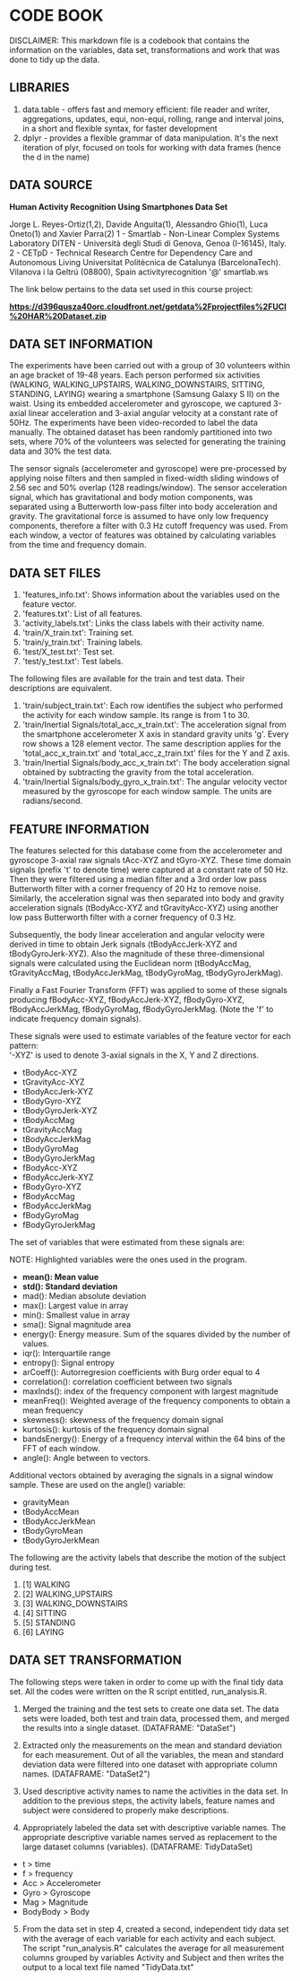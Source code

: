 # CODE BOOK

DISCLAIMER: This markdown file is a codebook that contains the information on the variables, data set, transformations and work that was done to tidy up the data.

## LIBRARIES
1. data.table - offers fast and memory efficient: file reader and writer, aggregations, updates, equi, non-equi, rolling, range and interval joins, in a short and flexible syntax, for faster development
2. dplyr - provides a flexible grammar of data manipulation. It's the next iteration of plyr, focused on tools for working with data frames (hence the d in the name)

## DATA SOURCE

**Human Activity Recognition Using Smartphones Data Set**

Jorge L. Reyes-Ortiz(1,2), Davide Anguita(1), Alessandro Ghio(1), Luca Oneto(1) and Xavier Parra(2)
1 - Smartlab - Non-Linear Complex Systems Laboratory
DITEN - Università degli Studi di Genova, Genoa (I-16145), Italy. 
2 - CETpD - Technical Research Centre for Dependency Care and Autonomous Living
Universitat Politècnica de Catalunya (BarcelonaTech). Vilanova i la Geltrú (08800), Spain
activityrecognition '@' smartlab.ws

The link below pertains to the data set used in this course project:

**https://d396qusza40orc.cloudfront.net/getdata%2Fprojectfiles%2FUCI%20HAR%20Dataset.zip**


## DATA SET INFORMATION

The experiments have been carried out with a group of 30 volunteers within an age bracket of 19-48 years. Each person performed six activities (WALKING, WALKING_UPSTAIRS, WALKING_DOWNSTAIRS, SITTING, STANDING, LAYING) wearing a smartphone (Samsung Galaxy S II) on the waist. Using its embedded accelerometer and gyroscope, we captured 3-axial linear acceleration and 3-axial angular velocity at a constant rate of 50Hz. The experiments have been video-recorded to label the data manually. The obtained dataset has been randomly partitioned into two sets, where 70% of the volunteers was selected for generating the training data and 30% the test data. 

The sensor signals (accelerometer and gyroscope) were pre-processed by applying noise filters and then sampled in fixed-width sliding windows of 2.56 sec and 50% overlap (128 readings/window). The sensor acceleration signal, which has gravitational and body motion components, was separated using a Butterworth low-pass filter into body acceleration and gravity. The gravitational force is assumed to have only low frequency components, therefore a filter with 0.3 Hz cutoff frequency was used. From each window, a vector of features was obtained by calculating variables from the time and frequency domain. 

## DATA SET FILES

1. 'features_info.txt': Shows information about the variables used on the feature vector.
2. 'features.txt': List of all features.
3. 'activity_labels.txt': Links the class labels with their activity name.
4. 'train/X_train.txt': Training set.
5.  'train/y_train.txt': Training labels.
6. 'test/X_test.txt': Test set.
7. 'test/y_test.txt': Test labels.

The following files are available for the train and test data. Their descriptions are equivalent. 

1. 'train/subject_train.txt': Each row identifies the subject who performed the activity for each window sample. Its range is from 1 to 30. 
2. 'train/Inertial Signals/total_acc_x_train.txt': The acceleration signal from the smartphone accelerometer X axis in standard gravity units 'g'. Every row shows a 128 element vector. The same description applies for the 'total_acc_x_train.txt' and 'total_acc_z_train.txt' files for the Y and Z axis. 
3. 'train/Inertial Signals/body_acc_x_train.txt': The body acceleration signal obtained by subtracting the gravity from the total acceleration. 
4. 'train/Inertial Signals/body_gyro_x_train.txt': The angular velocity vector measured by the gyroscope for each window sample. The units are radians/second. 

## FEATURE INFORMATION

The features selected for this database come from the accelerometer and gyroscope 3-axial raw signals tAcc-XYZ and tGyro-XYZ. These time domain signals (prefix 't' to denote time) were captured at a constant rate of 50 Hz. Then they were filtered using a median filter and a 3rd order low pass Butterworth filter with a corner frequency of 20 Hz to remove noise. Similarly, the acceleration signal was then separated into body and gravity acceleration signals (tBodyAcc-XYZ and tGravityAcc-XYZ) using another low pass Butterworth filter with a corner frequency of 0.3 Hz. 

Subsequently, the body linear acceleration and angular velocity were derived in time to obtain Jerk signals (tBodyAccJerk-XYZ and tBodyGyroJerk-XYZ). Also the magnitude of these three-dimensional signals were calculated using the Euclidean norm (tBodyAccMag, tGravityAccMag, tBodyAccJerkMag, tBodyGyroMag, tBodyGyroJerkMag). 

Finally a Fast Fourier Transform (FFT) was applied to some of these signals producing fBodyAcc-XYZ, fBodyAccJerk-XYZ, fBodyGyro-XYZ, fBodyAccJerkMag, fBodyGyroMag, fBodyGyroJerkMag. (Note the 'f' to indicate frequency domain signals). 

These signals were used to estimate variables of the feature vector for each pattern:  
'-XYZ' is used to denote 3-axial signals in the X, Y and Z directions.

* tBodyAcc-XYZ
* tGravityAcc-XYZ
* tBodyAccJerk-XYZ
* tBodyGyro-XYZ
* tBodyGyroJerk-XYZ
* tBodyAccMag
* tGravityAccMag
* tBodyAccJerkMag
* tBodyGyroMag
* tBodyGyroJerkMag
* fBodyAcc-XYZ
* fBodyAccJerk-XYZ
* fBodyGyro-XYZ
* fBodyAccMag
* fBodyAccJerkMag
* fBodyGyroMag
* fBodyGyroJerkMag

The set of variables that were estimated from these signals are: 

NOTE: Highlighted variables were the ones used in the program.

* **mean(): Mean value**
* **std(): Standard deviation**
* mad(): Median absolute deviation 
* max(): Largest value in array
* min(): Smallest value in array
* sma(): Signal magnitude area
* energy(): Energy measure. Sum of the squares divided by the number of values. 
* iqr(): Interquartile range 
* entropy(): Signal entropy
* arCoeff(): Autorregresion coefficients with Burg order equal to 4
* correlation(): correlation coefficient between two signals
* maxInds(): index of the frequency component with largest magnitude
* meanFreq(): Weighted average of the frequency components to obtain a mean frequency
* skewness(): skewness of the frequency domain signal 
* kurtosis(): kurtosis of the frequency domain signal 
* bandsEnergy(): Energy of a frequency interval within the 64 bins of the FFT of each window.
* angle(): Angle between to vectors.

Additional vectors obtained by averaging the signals in a signal window sample. These are used on the angle() variable:

* gravityMean
* tBodyAccMean
* tBodyAccJerkMean
* tBodyGyroMean
* tBodyGyroJerkMean

The following are the activity labels that describe the motion of the subject during test.

1. [1] WALKING
2. [2] WALKING_UPSTAIRS
3. [3] WALKING_DOWNSTAIRS
4. [4] SITTING
5. [5] STANDING
6. [6] LAYING

## DATA SET TRANSFORMATION

The following steps were taken in order to come up with the final tidy data set. All the codes were written on the R script entitled, run_analysis.R.

1. Merged the training and the test sets to create one data set. The data sets were loaded, both test and train data, processed them, and merged the results into a single dataset. (DATAFRAME: "DataSet")

2. Extracted only the measurements on the mean and standard deviation for each measurement. Out of all the variables, the mean and standard deviation data were filtered into one dataset with appropriate column names. (DATAFRAME: "DataSet2")

3. Used descriptive activity names to name the activities in the data set. In addition to the previous steps, the activity labels, feature names and subject were considered to properly make descriptions.

4. Appropriately labeled the data set with descriptive variable names. The appropriate descriptive variable names served as replacement to the large dataset columns (variables). (DATAFRAME: TidyDataSet)
  * t > time
  * f > frequency
  * Acc > Accelerometer
  * Gyro > Gyroscope
  * Mag > Magnitude
  * BodyBody > Body

5. From the data set in step 4, created a second, independent tidy data set with the average of each variable for each activity and each subject. The script "run_analysis.R" calculates the average for all measurement columns grouped by variables Activity and Subject and then writes the output to a local text file named "TidyData.txt"